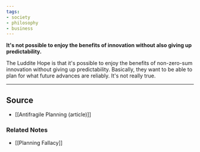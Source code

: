 ```yaml
---
tags:
- society
- philosophy
- business
---
```

**It's not possible to enjoy the benefits of innovation without also giving up predictability.**

The Luddite Hope is that it's possible to enjoy the benefits of non-zero-sum innovation without giving up predictability. Basically, they want to be able to plan for what future advances are reliably. It's not really true.

---

## Source
- [[Antifragile Planning (article)]]

### Related Notes
- [[Planning Fallacy]]